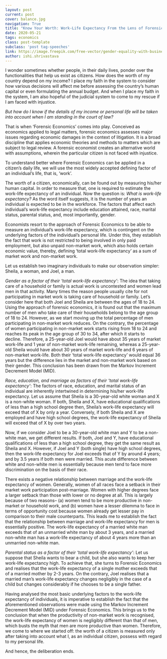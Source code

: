 ```yaml
---
layout: post
current: post
cover: balance.jpg
navigation: True
title: "Know Your Worth: Work-Life Expectancy From the Lens of Forensic Economics"
date: 2020-05-21
tags: economics
class: post-template
subclass: 'post tag-speeches'
link: https://image.freepik.com/free-vector/gender-equality-with-businessman-businesswoman-scales_53562-6840.jpg
author: ishi.shrivastava
---
```

I wonder sometimes whether people, in their daily lives, ponder over the functionalities that help us exist as citizens. How does the worth of my country depend on my income? I place my faith in the system to consider how various decisions will affect me before assessing the country’s human capital or even formulating the annual budget. And when I place my faith in the system, I am also hopeful of the judicial system to come to my rescue if I am faced with injustice.

*But how do I know if the details of my income or personal life will be taken into account when I am standing in the court of law?*

That is when ‘Forensic Economics’ comes into play. Conceived as economics applied to legal matters, forensic economics assesses major issues regarding economic damages in the context of litigation. It is a broad discipline that applies economic theories and methods to matters which are subject to legal review. A forensic economist creates an alternative world with assumptions, wherein the particular citizen is not faced with injustice.

To understand better where Forensic Economics can be applied in a citizen’s daily life, we will use the most widely accepted defining factor of an individual’s life, that is, ‘work’.

The worth of a citizen, economically, can be found out by measuring his/her human capital. In order to measure that, one is required to estimate the work-life expectancy of an individual. Now the question is: *What is work-life expectancy?* As the word itself suggests, it is the number of years an individual is expected to be in the workforce. The factors that affect each individual’s work-life expectancy include education attained, race, marital status, parental status, and, most importantly, gender.

Economists resort to the approach of Forensic Economics to be able to measure an individual’s work-life expectancy, which is contingent on the underlying factors of the individual’s personal life. Under this, they establish the fact that work is not restricted to being involved in only paid employment, but also unpaid non-market work, which also holds certain economic value, thereby, defining ‘total work-life expectancy’ as a sum of market work and non-market work.

Let us establish two imaginary individuals to make our observation simpler: Sheila, a woman, and Joel, a man.

*Gender as a factor of their ‘total work-life expectancy’*: The idea that taking care of a household or family is actual work is uncontested and women lead men in that activity. Many times the reason people usually cite for not participating in market work is taking care of household or family. Let’s consider here that both Joel and Sheila are between the ages of 18 to 24. Using the approach of forensic economics, it is found out that the maximum number of men who take care of their households belong to the age group of 18 to 24. However, as we start moving up the total percentage of men participating in non-market work reduces. On the contrary, the percentage of women participating in non-market work starts rising from 18 to 24 and reaches its peak in the age group of 30 to 34, after which it starts to decline. Therefore, a 25-year-old Joel would have about 35 years of market work-life and 1 year of non-market work-life remaining, whereas a 25-year-old Sheila would have about 30 years of market work-life and 6 years of non-market work-life. Both their ‘total work-life expectancy’ would equal 36 years but the difference lies in the market and non-market work based on their gender. This conclusion has been drawn from the Markov Increment Decrement Model (MID).

*Race, education, and marriage as factors of their ‘total work-life expectancy’*: The factors of race, education, and marital status of an individual are inherently intertwined in determining his/her work-life expectancy. Let us assume that Sheila is a 30-year-old white woman and X is a non-white woman. If both, Sheila and X, have educational qualifications of less than a high school degree then, Sheila’s work-life expectancy will exceed that of X by only a year. Conversely, if both Sheila and X are employed and have high school degrees, the work-life expectancy of Sheila will exceed that of X by over two years.

Now, if we consider Joel to be a 30-year-old white man and Y to be a non-white man, we get different results. If both, Joel and Y, have educational qualifications of less than a high school degree, they get the same result as Sheila and X. However, if Joel and Y (both single) have high school degrees, then the work-life expectancy for Joel exceeds that of Y by around 4 years; and by 3.5 years if both men were married. This acute difference between white and non-white men is essentially because men tend to face more discrimination on the basis of their race.

There exists a negative relationship between marriage and the work-life expectancy of women. Generally, women of all races face a setback in their market work participation post-marriage. Women with higher degrees face a larger setback than those with lower or no degree at all. This is largely because of two reasons– (a) women tend to be more productive in non-market or household work, and (b) women have a lesser dilemma to face in terms of opportunity cost because women already get lesser pay in comparison to their male counterparts. This leads me to establish the fact that the relationship between marriage and work-life expectancy for men is essentially positive. The work-life expectancy of a married white man exceeds that of an unmarried white man by about 3 years, and a married non-white man has a work-life expectancy of about 4 years more than an unmarried non-white man.

*Parental status as a factor of their ‘total work-life expectancy’*: Let us suppose that Sheila wants to bear a child, but she also wants to keep her work-life expectancy high. To achieve that, she turns to Forensic Economics and realises that the work-life expectancy of a single mother exceeds that of a married mother by 2-3 years. On the contrary, Joel realises that a married man’s work-life expectancy changes negligibly in the case of a child but changes considerably if he chooses to be a single father.

Having analysed the most basic underlying factors to the work-life expectancy of individuals, it is imperative to establish the fact that the aforementioned observations were made using the Markov Increment Decrement Model (MID) under Forensic Economics. This brings us to the conclusion that when the productivity of non-market work is recognised, the work-life expectancy of women is negligibly different than that of men, which busts the myth that men are more productive than women. Therefore, we come to where we started off: the worth of a citizen is measured only after taking into account what I, as an individual citizen, possess with regard to my personal life.

And hence, the deliberation ends.

